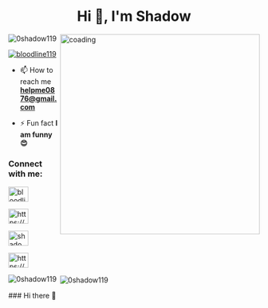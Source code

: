 <h1 align="center">Hi 👋, I'm Shadow</h1>

<img align="right" alt="coading" width="400" src="https://images.app.goo.gl/LBxjfZyiNvZrcv1u5">

<p align="left"> <img src="https://komarev.com/ghpvc/?username=0shadow119&label=Profile%20views&color=0e75b6&style=flat" alt="0shadow119" /> </p>

<p align="left"> <a href="https://twitter.com/bloodline119" target="blank"><img src="https://img.shields.io/twitter/follow/bloodline119?logo=twitter&style=for-the-badge" alt="bloodline119" /></a> </p>

- 📫 How to reach me **helpme0876@gmail.com**

- ⚡ Fun fact **I am funny😍**

<h3 align="left">Connect with me:</h3>

<p align="left">

<a href="https://twitter.com/bloodline119" target="blank"><img align="center" src="https://raw.githubusercontent.com/rahuldkjain/github-profile-readme-generator/master/src/images/icons/Social/twitter.svg" alt="bloodline119" height="30" width="40" /></a>

<a href="https://fb.com/https://www.facebook.com/profile.php?id=100089819273231&mibextid=zbwkwl" target="blank"><img align="center" src="https://raw.githubusercontent.com/rahuldkjain/github-profile-readme-generator/master/src/images/icons/Social/facebook.svg" alt="https://www.facebook.com/profile.php?id=100089819273231&mibextid=zbwkwl" height="30" width="40" /></a>

<a href="https://instagram.com/shadow___119" target="blank"><img align="center" src="https://raw.githubusercontent.com/rahuldkjain/github-profile-readme-generator/master/src/images/icons/Social/instagram.svg" alt="shadow___119" height="30" width="40" /></a>

<a href="https://www.youtube.com/c/https://www.youtube.com/@shadow__119" target="blank"><img align="center" src="https://raw.githubusercontent.com/rahuldkjain/github-profile-readme-generator/master/src/images/icons/Social/youtube.svg" alt="https://www.youtube.com/@shadow__119" height="30" width="40" /></a>

</p>

<p><img align="left" src="https://github-readme-stats.vercel.app/api/top-langs?username=0shadow119&show_icons=true&locale=en&layout=compact" alt="0shadow119" /></p>

<p>&nbsp;<img align="center" src="https://github-readme-stats.vercel.app/api?username=0shadow119&show_icons=true&locale=en" alt="0shadow119" /></p>### Hi there 👋

<!--
**0Shadow119/0Shadow119** is a ✨ _special_ ✨ repository because its `README.md` (this file) appears on your GitHub profile.

Here are some ideas to get you started:

- 🔭 I’m currently working on ...
- 🌱 I’m currently learning ...
- 👯 I’m looking to collaborate on ...
- 🤔 I’m looking for help with ...
- 💬 Ask me about ...
- 📫 How to reach me: ...
- 😄 Pronouns: ...
- ⚡ Fun fact: ...
-->
